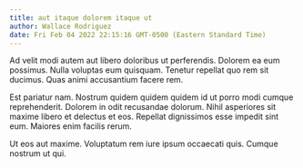 ```yaml
---
title: aut itaque dolorem itaque ut
author: Wallace Rodriguez
date: Fri Feb 04 2022 22:15:16 GMT-0500 (Eastern Standard Time)
---
```

Ad velit modi autem aut libero doloribus ut perferendis. Dolorem ea eum possimus. Nulla voluptas eum quisquam. Tenetur repellat quo rem sit ducimus. Quas animi accusantium facere rem.

 Est pariatur nam. Nostrum quidem quidem quidem id ut porro modi cumque reprehenderit. Dolorem in odit recusandae dolorum. Nihil asperiores sit maxime libero et delectus et eos. Repellat dignissimos esse impedit sint eum. Maiores enim facilis rerum.

 Ut eos aut maxime. Voluptatum rem iure ipsum occaecati quis. Cumque nostrum ut qui.